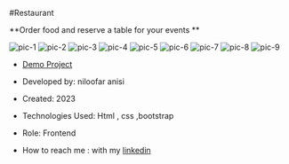 #Restaurant

**Order food and reserve a table for your events **



![pic-1](https://github.com/Niloofar-anisi/restaurant/assets/136443219/93a9005d-b3be-4355-a344-13da089d7cf7)
![pic-2](https://github.com/Niloofar-anisi/restaurant/assets/136443219/f9e0fccf-1679-4cfd-9735-0b58826da8ce)
![pic-3](https://github.com/Niloofar-anisi/restaurant/assets/136443219/874262d0-284e-40c4-81fd-eca104e0cfe6)
![pic-4](https://github.com/Niloofar-anisi/restaurant/assets/136443219/08a4578b-5996-4fad-b8bf-5a64220af752)
![pic-5](https://github.com/Niloofar-anisi/restaurant/assets/136443219/aef1f75b-8cec-48f6-9da8-c1dd4d15a8dd)
![pic-6](https://github.com/Niloofar-anisi/restaurant/assets/136443219/d84997b6-5f42-4c98-a34f-8de98a0ba657)
![pic-7](https://github.com/Niloofar-anisi/restaurant/assets/136443219/2e563a80-8e45-4cad-918c-35e2eb96d1ff)
![pic-8](https://github.com/Niloofar-anisi/restaurant/assets/136443219/044d8f56-dac7-4bef-8f33-111cd5cb8d75)
![pic-9](https://github.com/Niloofar-anisi/restaurant/assets/136443219/a2e96470-5dd2-4ecb-b38a-ed550d77b340)



- [Demo Project]( https://niloofar-anisi.github.io/restaurant/)

- Developed by: niloofar anisi

- Created: 2023

- Technologies Used: Html , css ,bootstrap

- Role: Frontend

- How to reach me : with my [linkedin](https://www.linkedin.com/in/niloofar-anisi-9879a624a/)
